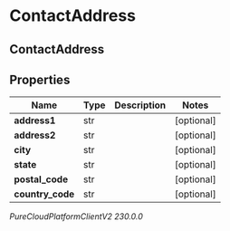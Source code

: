 # ContactAddress

## ContactAddress

## Properties

|Name | Type | Description | Notes|
|------------ | ------------- | ------------- | -------------|
| **address1** | str |  | [optional] |
| **address2** | str |  | [optional] |
| **city** | str |  | [optional] |
| **state** | str |  | [optional] |
| **postal_code** | str |  | [optional] |
| **country_code** | str |  | [optional] |



_PureCloudPlatformClientV2 230.0.0_

